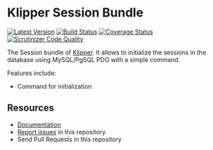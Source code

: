 Klipper Session Bundle
======================

[![Latest Version](https://img.shields.io/packagist/v/klipper/session-bundle.svg)](https://packagist.org/packages/klipper/session-bundle)
[![Build Status](https://img.shields.io/travis/klipperdev/session-bundle/master.svg)](https://travis-ci.org/klipperdev/session-bundle)
[![Coverage Status](https://img.shields.io/coveralls/klipperdev/session-bundle/master.svg)](https://coveralls.io/r/klipperdev/session-bundle?branch=master)
[![Scrutinizer Code Quality](https://img.shields.io/scrutinizer/g/klipperdev/session-bundle/master.svg)](https://scrutinizer-ci.com/g/klipperdev/session-bundle?branch=master)

The Session bundle of [Klipper](https://klipper.dev).
It allows to initialize the sessions in the database using MySQL/PgSQL PDO with a simple command.

Features include:

- Command for initialization

Resources
---------

- [Documentation](Resources/doc/index.md)
- [Report issues](https://github.com/klipperdev/session-bundle/issues) in this repository
- Send Pull Requests in this repository
